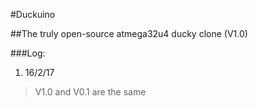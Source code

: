 #Duckuino

##The truly open-source atmega32u4 ducky clone (V1.0)

###Log:

1. 16/2/17
> V1.0 and V0.1 are the same
